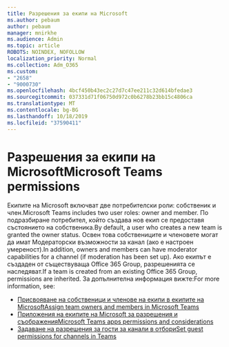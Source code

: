 ```yaml
---
title: Разрешения за екипи на Microsoft
ms.author: pebaum
author: pebaum
manager: mnirkhe
ms.audience: Admin
ms.topic: article
ROBOTS: NOINDEX, NOFOLLOW
localization_priority: Normal
ms.collection: Adm_O365
ms.custom:
- "2658"
- "9000730"
ms.openlocfilehash: 4bcf450b43ec2c27d7c47ee211c32d614bfedae3
ms.sourcegitcommit: 037331d71f06750d972c0b6278b23bb15c4806ca
ms.translationtype: MT
ms.contentlocale: bg-BG
ms.lasthandoff: 10/18/2019
ms.locfileid: "37590411"
---
```

# <a name="microsoft-teams-permissions"></a><span data-ttu-id="436ce-102">Разрешения за екипи на Microsoft</span><span class="sxs-lookup"><span data-stu-id="436ce-102">Microsoft Teams permissions</span></span>

<span data-ttu-id="436ce-103">Екипите на Microsoft включват две потребителски роли: собственик и член.</span><span class="sxs-lookup"><span data-stu-id="436ce-103">Microsoft Teams includes two user roles: owner and member.</span></span> <span data-ttu-id="436ce-104">По подразбиране потребител, който създава нов екип се предоставя състоянието на собственика.</span><span class="sxs-lookup"><span data-stu-id="436ce-104">By default, a user who creates a new team is granted the owner status.</span></span> <span data-ttu-id="436ce-105">Освен това собствениците и членовете могат да имат Модераторски възможности за канал (ако е настроен умереност).</span><span class="sxs-lookup"><span data-stu-id="436ce-105">In addition, owners and members can have moderator capabilities for a channel (if moderation has been set up).</span></span> <span data-ttu-id="436ce-106">Ако екипът е създаден от съществуваща Office 365 Group, разрешенията се наследяват.</span><span class="sxs-lookup"><span data-stu-id="436ce-106">If a team is created from an existing Office 365 Group, permissions are inherited.</span></span> <span data-ttu-id="436ce-107">За допълнителна информация вижте:</span><span class="sxs-lookup"><span data-stu-id="436ce-107">For more information, see:</span></span>

- [<span data-ttu-id="436ce-108">Присвояване на собственици и членове на екипи в екипите на Microsoft</span><span class="sxs-lookup"><span data-stu-id="436ce-108">Assign team owners and members in Microsoft Teams</span></span>](https://docs.microsoft.com/microsoftteams/assign-roles-permissions)
- [<span data-ttu-id="436ce-109">Приложения на екипите на Microsoft за разрешения и съображения</span><span class="sxs-lookup"><span data-stu-id="436ce-109">Microsoft Teams apps permissions and considerations</span></span>](https://docs.microsoft.com/microsoftteams/app-permissions)
- [<span data-ttu-id="436ce-110">Задаване на разрешения за гости за канали в отбори</span><span class="sxs-lookup"><span data-stu-id="436ce-110">Set guest permissions for channels in Teams</span></span>](https://support.office.com/article/4756c468-2746-4bfd-a582-736d55fcc169)
